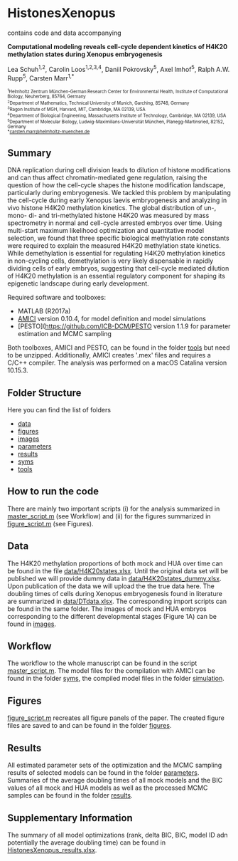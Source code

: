 # HistonesXenopus

contains code and data accompanying 

__Computational modeling reveals cell-cycle dependent kinetics of H4K20 methylation states during Xenopus embryogenesis__

Lea Schuh<sup>1,2</sup>, Carolin Loos<sup>1,2,3,4</sup>, Daniil Pokrovsky<sup>5</sup>, Axel Imhof<sup>5</sup>, Ralph A.W. Rupp<sup>5</sup>, Carsten Marr<sup>1,*</sup>

<sub><sup>
<sup>1</sup>Helmholtz Zentrum München-German Research Center for Environmental Health, Institute of Computational Biology, Neuherberg, 85764, Germany <br>
<sup>2</sup>Department of Mathematics, Technical University of Munich, Garching, 85748, Germany <br>
<sup>3</sup>Ragon Institute of MGH, Harvard, MIT, Cambridge, MA 02139, USA <br>
<sup>4</sup>Department of Biological Engineering, Massachusetts Institute of Technology, Cambridge, MA 02139, USA <br>
<sup>5</sup>Department of Molecular Biology, Ludwig-Maximilians-Universität München, Planegg-Martinsried, 82152, Germany <br>
*carsten.marr@helmholtz-muenchen.de <br>
</sup></sub>

## Summary

DNA replication during cell division leads to dilution of histone modifications and can thus affect chromatin-mediated gene regulation, raising the question of how the cell-cycle shapes the histone modification landscape, particularly during embryogenesis. We tackled this problem by manipulating the cell-cycle during early Xenopus laevis embryogenesis and analyzing in vivo histone H4K20 methylation kinetics. The global distribution of un-, mono- di- and tri-methylated histone H4K20 was measured by mass spectrometry in normal and cell-cycle arrested embryos over time. Using multi-start maximum likelihood optimization and quantitative model selection, we found that three specific biological methylation rate constants were required to explain the measured H4K20 methylation state kinetics. While demethylation is essential for regulating H4K20 methylation kinetics in non-cycling cells, demethylation is very likely dispensable in rapidly dividing cells of early embryos, suggesting that cell-cycle mediated dilution of H4K20 methylation is an essential regulatory component for shaping its epigenetic landscape during early development. <br>

Required software and toolboxes:

- MATLAB (R2017a)
- [AMICI](https://github.com/ICB-DCM/AMICI) version 0.10.4, for model definition and model simulations 
- [PESTO](https://github.com/ICB-DCM/PESTO version 1.1.9 for parameter estimation and MCMC sampling

Both toolboxes, AMICI and PESTO, can be found in the folder [tools](tools) but need to be unzipped. Additionally, AMICI creates '.mex' files and requires a C/C++ compiler. The analysis was performed on a macOS Catalina version 10.15.3. <br>

## Folder Structure

Here you can find the list of folders

- [data](data)
- [figures](figures)
- [images](images)
- [parameters](parameters)
- [results](results)
- [syms](syms)
- [tools](tools)

## How to run the code

There are mainly two important scripts (i) for the analysis summarized in [master_script.m](master_script.m) (see Workflow) and (ii) for the figures summarized in [figure_script.m](figure_script.m) (see Figures).

## Data

The H4K20 methylation proportions of both mock and HUA over time can be found in the file [data/H4K20states.xlsx](data/H4K20states.xlsx). Until the original data set will be published we will provide dummy data in [data/H4K20states_dummy.xlsx](data/H4K20states_dummy.xlsx). Upon publication of the data we will upload the the true data here. The doubling times of cells during Xenopus embryogenesis found in literature are summarized in [data/DTdata.xlsx](data/DTdata.xlsx). The corresponding import scripts can be found in the same folder. The images of mock and HUA embryos corresponding to the different developmental stages (Figure 1A) can be found in [images](images).

## Workflow

The workflow to the whole manuscript can be found in the script [master_script.m](master_script.m).
The model files for the compilation with AMICI can be found in the folder [syms](syms), the compiled model files in the folder [simulation](simulation).

## Figures
[figure_script.m](figure_script.m) recreates all figure panels of the paper. The created figure files are saved to and can be found in the folder [figures](figures).

## Results

All estimated parameter sets of the optimization and the MCMC sampling results of selected models can be found in the folder [parameters](parameters). Summaries of the average doubling times of all mock models and the BIC values of all mock and HUA models as well as the processed MCMC samples can be found in the folder [results](results).

## Supplementary Information

The summary of all model optimizations (rank, delta BIC, BIC, model ID adn potentially the average doubling time) can be found in [HistonesXenopus_results.xlsx](HistonesXenopus_results.xlsx).
